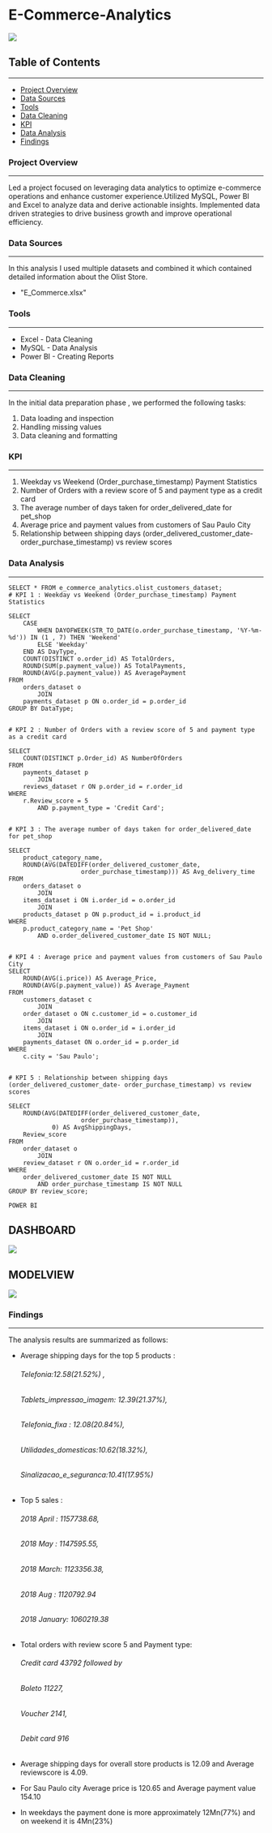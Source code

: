 # E-Commerce-Analytics

![](Ecom.webp)

## Table of Contents
---
- [ Project Overview]( #project-overview)
- [Data Sources](#data-sources)
- [ Tools](#tools)
- [Data Cleaning](#data-cleaning)
- [KPI](#kpi)
- [Data Analysis](#data-analysis)
- [Findings](#findings)


### Project Overview
---

Led a project focused on leveraging data analytics to optimize e-commerce operations and enhance customer experience.Utilized MySQL, Power BI and Excel to analyze data and derive actionable insights. Implemented data driven strategies to drive business growth and improve operational efficiency.


### Data Sources
---

In this analysis I used multiple datasets and combined it which contained detailed information about the Olist Store.
- "E_Commerce.xlsx"
### Tools
---
- Excel - Data Cleaning
- MySQL - Data Analysis
- Power BI - Creating Reports


### Data Cleaning
---

In the initial data preparation phase , we performed the following tasks:
1. Data loading and inspection
2. Handling missing values
3. Data cleaning and formatting

### KPI
---
1. Weekday vs Weekend (Order_purchase_timestamp) Payment Statistics
2. Number of Orders with a review score of 5 and payment type as a credit card
3. The average number of days taken for order_delivered_date for pet_shop
4. Average price and payment values from customers of Sau Paulo City
5. Relationship between shipping days (order_delivered_customer_date- order_purchase_timestamp) vs review scores




### Data Analysis
---

```
SELECT * FROM e_commerce_analytics.olist_customers_dataset;
# KPI 1 : Weekday vs Weekend (Order_purchase_timestamp) Payment Statistics

SELECT 
    CASE
        WHEN DAYOFWEEK(STR_TO_DATE(o.order_purchase_timestamp, '%Y-%m-%d')) IN (1 , 7) THEN 'Weekend'
        ELSE 'Weekday'
    END AS DayType,
    COUNT(DISTINCT o.order_id) AS TotalOrders,
    ROUND(SUM(p.payment_value)) AS TotalPayments,
    ROUND(AVG(p.payment_value)) AS AveragePayment
FROM
    orders_dataset o
        JOIN
    payments_dataset p ON o.order_id = p.order_id
GROUP BY DataType;


# KPI 2 : Number of Orders with a review score of 5 and payment type as a credit card

SELECT 
    COUNT(DISTINCT p.Order_id) AS NumberOfOrders
FROM
    payments_dataset p
        JOIN
    reviews_dataset r ON p.order_id = r.order_id
WHERE
    r.Review_score = 5
        AND p.payment_type = 'Credit Card';
        
        
# KPI 3 : The average number of days taken for order_delivered_date for pet_shop

SELECT 
    product_category_name,
    ROUND(AVG(DATEDIFF(order_delivered_customer_date,
                    order_purchase_timestamp))) AS Avg_delivery_time
FROM
    orders_dataset o
        JOIN
    items_dataset i ON i.order_id = o.order_id
        JOIN
    products_dataset p ON p.product_id = i.product_id
WHERE
    p.product_category_name = 'Pet Shop'
        AND o.order_delivered_customer_date IS NOT NULL;
        

# KPI 4 : Average price and payment values from customers of Sau Paulo City
SELECT 
    ROUND(AVG(i.price)) AS Average_Price,
    ROUND(AVG(p.payment_value)) AS Average_Payment
FROM
    customers_dataset c
        JOIN
    order_dataset o ON c.customer_id = o.customer_id
        JOIN
    items_dataset i ON o.order_id = i.order_id
        JOIN
    payments_dataset ON o.order_id = p.order_id
WHERE
    c.city = 'Sau Paulo';
    
    
# KPI 5 : Relationship between shipping days (order_delivered_customer_date- order_purchase_timestamp) vs review scores

SELECT 
    ROUND(AVG(DATEDIFF(order_delivered_customer_date,
                    order_purchase_timestamp)),
            0) AS AvgShippingDays,
    Review_score
FROM
    order_dataset o
        JOIN
    review_dataset r ON o.order_id = r.order_id
WHERE
    order_delivered_customer_date IS NOT NULL
        AND order_purchase_timestamp IS NOT NULL
GROUP BY review_score;
```

```
POWER BI

```
## DASHBOARD
![](Ecommerce.png)

## MODELVIEW
![](ModelView.png)






### Findings
---
The analysis results are summarized as follows:
- Average shipping days for the top 5 products :  
    ###### Telefonia:12.58(21.52%) ,
   ###### Tablets_impressao_imagem: 12.39(21.37%),  
  ###### Telefonia_fixa : 12.08(20.84%),
  ###### Utilidades_domesticas:10.62(18.32%), 
  ###### Sinalizacao_e_seguranca:10.41(17.95%)
- Top 5 sales :

   ###### 2018 April : 1157738.68,
  ###### 2018 May : 1147595.55,
  ###### 2018 March:  1123356.38,
  ###### 2018 Aug :  1120792.94
  ###### 2018 January:  1060219.38

- Total orders with review score 5 and Payment type:
   ###### Credit card 43792 followed by
   ###### Boleto 11227,
    ###### Voucher 2141,
    ###### Debit card 916

- Average shipping days for overall store products is 12.09 and Average reviewscore is 4.09.
- For Sau Paulo city Average price is 120.65 and Average payment value 154.10
- In weekdays the payment done is more approximately 12Mn(77%) and on weekend it is 4Mn(23%)






  



  



